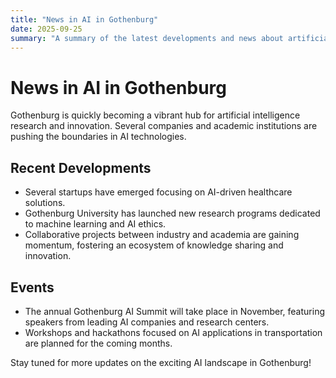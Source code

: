 ```yaml
---
title: "News in AI in Gothenburg"
date: 2025-09-25
summary: "A summary of the latest developments and news about artificial intelligence in Gothenburg."
---
```


# News in AI in Gothenburg

Gothenburg is quickly becoming a vibrant hub for artificial intelligence research and innovation. Several companies and academic institutions are pushing the boundaries in AI technologies.

## Recent Developments

- Several startups have emerged focusing on AI-driven healthcare solutions.
- Gothenburg University has launched new research programs dedicated to machine learning and AI ethics.
- Collaborative projects between industry and academia are gaining momentum, fostering an ecosystem of knowledge sharing and innovation.

## Events

- The annual Gothenburg AI Summit will take place in November, featuring speakers from leading AI companies and research centers.
- Workshops and hackathons focused on AI applications in transportation are planned for the coming months.

Stay tuned for more updates on the exciting AI landscape in Gothenburg!
